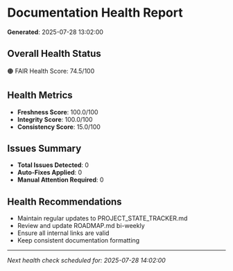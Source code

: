 # Documentation Health Report
**Generated**: 2025-07-28 13:02:00

## Overall Health Status
🟠 FAIR Health Score: 74.5/100

## Health Metrics
- **Freshness Score**: 100.0/100
- **Integrity Score**: 100.0/100  
- **Consistency Score**: 15.0/100

## Issues Summary
- **Total Issues Detected**: 0
- **Auto-Fixes Applied**: 0
- **Manual Attention Required**: 0

## Health Recommendations
- Maintain regular updates to PROJECT_STATE_TRACKER.md
- Review and update ROADMAP.md bi-weekly
- Ensure all internal links are valid
- Keep consistent documentation formatting

---
*Next health check scheduled for: 2025-07-28 14:02:00*

